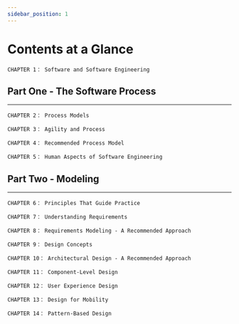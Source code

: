 ```yaml
---
sidebar_position: 1
---
```


# Contents at a Glance

    CHAPTER 1： Software and Software Engineering


## Part One - The Software Process
---
    CHAPTER 2： Process Models

    CHAPTER 3： Agility and Process

    CHAPTER 4： Recommended Process Model

    CHAPTER 5： Human Aspects of Software Engineering


## Part Two - Modeling
---
    CHAPTER 6： Principles That Guide Practice

    CHAPTER 7： Understanding Requirements

    CHAPTER 8： Requirements Modeling - A Recommended Approach

    CHAPTER 9： Design Concepts

    CHAPTER 10： Architectural Design - A Recommended Approach

    CHAPTER 11： Component-Level Design

    CHAPTER 12： User Experience Design

    CHAPTER 13： Design for Mobility

    CHAPTER 14： Pattern-Based Design


